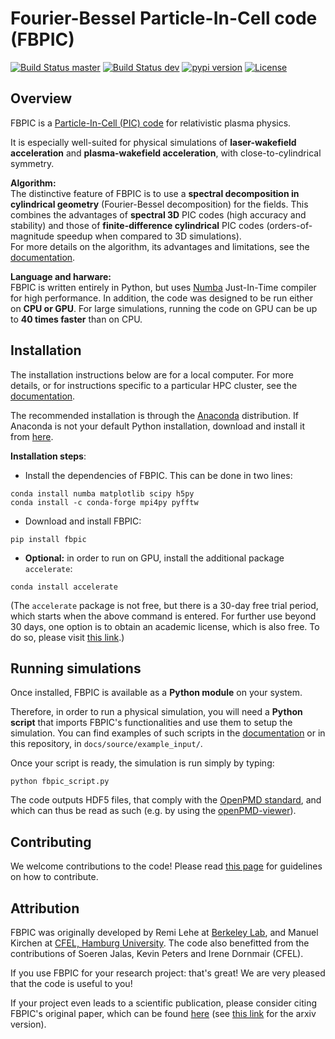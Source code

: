 # Fourier-Bessel Particle-In-Cell code (FBPIC)

[![Build Status master](https://img.shields.io/travis/fbpic/fbpic/master.svg?label=master)](https://travis-ci.org/fbpic/fbpic/branches)
[![Build Status dev](https://img.shields.io/travis/fbpic/fbpic/dev.svg?label=dev)](https://travis-ci.org/fbpic/fbpic/branches)
[![pypi version](https://img.shields.io/pypi/v/fbpic.svg)](https://pypi.python.org/pypi/fbpic)
[![License](https://img.shields.io/pypi/l/fbpic.svg)](LICENSE.txt)


## Overview

FBPIC is a
[Particle-In-Cell (PIC) code](https://en.wikipedia.org/wiki/Particle-in-cell)
for relativistic plasma physics.  

It is especially well-suited for physical simulations of
**laser-wakefield acceleration** and **plasma-wakefield acceleration**, with close-to-cylindrical symmetry.

**Algorithm:**  
The distinctive feature of FBPIC is to use
a **spectral decomposition in
cylindrical geometry** (Fourier-Bessel
decomposition) for the fields. This combines the advantages of **spectral 3D** PIC codes (high accuracy and stability) and
those of **finite-difference cylindrical** PIC codes
(orders-of-magnitude speedup when compared to 3D simulations).  
For more details on the algorithm, its advantages and limitations, see
the [documentation](http://fbpic.github.io).


**Language and harware:**  
FBPIC is written entirely in Python, but uses 
[Numba](http://numba.pydata.org/) Just-In-Time compiler for high
performance. In addition, the code was designed to be run
either on **CPU or GPU**. For large
simulations, running the code on GPU can be up to **40 times faster**
than on CPU.

## Installation

The installation instructions below are for a local computer. For more
details, or for instructions specific to a particular HPC cluster, see
the [documentation](http://fbpic.github.io).

The recommended installation is through the
[Anaconda](https://www.continuum.io/why-anaconda) distribution.
If Anaconda is not your default Python installation, download and install
it from [here](https://www.continuum.io/downloads).

**Installation steps**:

- Install the dependencies of FBPIC. This can be done in two lines:
```
conda install numba matplotlib scipy h5py
conda install -c conda-forge mpi4py pyfftw
```
- Download and install FBPIC:
```
pip install fbpic
```

- **Optional:** in order to run on GPU, install the additional package
`accelerate`:
```
conda install accelerate
```
(The `accelerate` package is not free, but there is a 30-day free trial period,
  which starts when the above command is entered. For further use beyond 30
  days, one option is to obtain an academic license, which is also free. To do
  so, please visit [this link](https://www.continuum.io/anaconda-academic-subscriptions-available).)

## Running simulations

Once installed, FBPIC is available as a **Python module** on your
system.

Therefore, in order to run a physical simulation, you will need a **Python
script** that imports FBPIC's functionalities and use them to setup the
simulation. You can find examples of such scripts in the
[documentation](http://fbpic.github.io) or in this repository, in `docs/source/example_input/`.

Once your script is ready, the simulation is run simply by typing:
```
python fbpic_script.py
```
The code outputs HDF5 files, that comply with the
[OpenPMD standard](http://www.openpmd.org/#/start),
 and which can thus be read as such (e.g. by using the
 [openPMD-viewer](https://github.com/openPMD/openPMD-viewer)).

## Contributing

We welcome contributions to the code! Please read [this page](https://github.com/fbpic/fbpic/blob/master/CONTRIBUTING.md) for guidelines on how to contribute.

## Attribution

FBPIC was originally developed by Remi Lehe at [Berkeley Lab](http://www.lbl.gov/),
and Manuel Kirchen at 
[CFEL, Hamburg University](http://lux.cfel.de/). The code also
benefitted from the contributions of Soeren Jalas, Kevin Peters and
Irene Dornmair (CFEL).

If you use FBPIC for your research project: that's great! We are
very pleased that the code is useful to you!

If your project even leads to a scientific publication, please
consider citing FBPIC's original paper, which can be found
[here](http://www.sciencedirect.com/science/article/pii/S0010465516300224)
(see [this link](https://arxiv.org/abs/1507.04790) for the arxiv version).
